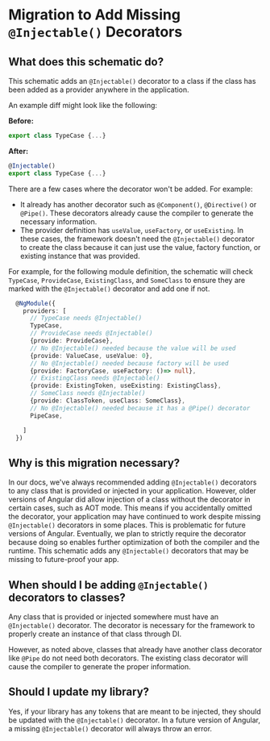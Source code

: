 # Migration to Add Missing `@Injectable()` Decorators

## What does this schematic do?

This schematic adds an `@Injectable()` decorator to a class
if the class has been added as a provider anywhere in the application.

An example diff might look like the following:

**Before:**

```ts
export class TypeCase {...}
```

**After:**

```ts
@Injectable()
export class TypeCase {...}
```


There are a few cases where the decorator won't be added. For example:

  - It already has another decorator such as `@Component()`, `@Directive()` or `@Pipe()`. These decorators already cause the compiler to generate the necessary information.
  - The provider definition has `useValue`, `useFactory`, or `useExisting`. In
  these cases, the framework doesn't need the `@Injectable()` decorator to create the class
  because it can just use the value,
  factory function, or existing instance that was provided.

  For example, for the following module definition, the schematic will check
  `TypeCase`, `ProvideCase`, `ExistingClass`, and `SomeClass` to ensure they
  are marked with the `@Injectable()` decorator and add one if not.


  ```ts
    @NgModule({
      providers: [
        // TypeCase needs @Injectable()
        TypeCase,
        // ProvideCase needs @Injectable()
        {provide: ProvideCase},
        // No @Injectable() needed because the value will be used
        {provide: ValueCase, useValue: 0},
        // No @Injectable() needed because factory will be used
        {provide: FactoryCase, useFactory: ()=> null},
        // ExistingClass needs @Injectable()
        {provide: ExistingToken, useExisting: ExistingClass},
        // SomeClass needs @Injectable()
        {provide: ClassToken, useClass: SomeClass},
        // No @Injectable() needed because it has a @Pipe() decorator
        PipeCase,

      ]
    })

  ```


## Why is this migration necessary?

In our docs, we've always recommended adding `@Injectable()`
decorators to any class that is provided or injected in your application.
However, older versions of Angular did allow injection of a class
without the decorator in certain cases, such as AOT mode.
This means if you accidentally omitted the decorator, your application
may have continued to work despite missing `@Injectable()` decorators in some places.
This is problematic for future versions of Angular. Eventually, we plan
to strictly require the decorator because doing so enables further
optimization of both the compiler and the runtime. This schematic
adds any `@Injectable()` decorators that may be missing to future-proof your app.



## When should I be adding `@Injectable()` decorators to classes?

Any class that is provided or injected somewhere must have an `@Injectable()` decorator. The decorator is necessary for the framework to properly create an instance of that class through DI.

However, as noted above, classes that already have another class decorator like `@Pipe` do not need both decorators. The existing class decorator will cause the compiler to generate the proper information.


## Should I update my library?

Yes, if your library has any tokens that are meant to be injected, they should be updated with the `@Injectable()` decorator. In a future version of Angular, a missing `@Injectable()` decorator will always throw an error.
